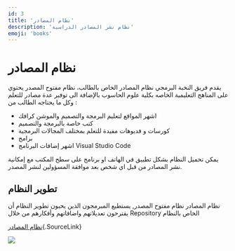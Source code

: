 ```yaml
---
id: 3
title: 'نظام المصادر'
description: 'نظام نشر المصادر الدراسية'
emoji: 'books'
---
```

# نظام المصادر



يقدم فريق النخبة البرمجي نظام المصادر الخاص بالطالب، نظام مفتوح المصدر يحتوي على المناهج التعليمية الخاصه بكلية علوم الحاسوب  بالإضافة الى توفير عدة مصادر للتعلم وكل ما يحتاجه الطالب من :


-  اشهر المواقع لتعليم البرمجة والتصميم والموشن كرافك
- كتب خاصة بالبرمجة والتصميم
- كورسات و فديوهات مفيدة للتعلم بمختلف المجالات البرمجية
- برامج 
- اشهر إضافات  البرنامج Visual Studio Code


يمكن تحميل النظام بشكل تطبيق في الهاتف او برنامج على سطح المكتب مع إمكانية نشر المصادر من قبل اي شخص بعد موافقة المسؤولين لنشر المصدر.

## تطوير النظام

نظام المصادر نظام مفتوح المصدر, يستطيع المبرمجون الذين يحبون تطوير النظام أن يقترحون تعديلاتهم واضافاتهم وأفكارهم من خلال Repository الخاص بالنظام

[نظام المصادر](https://github.com/Elites-UOB/resources){.SourceLink}


<img src="/resource.png">

